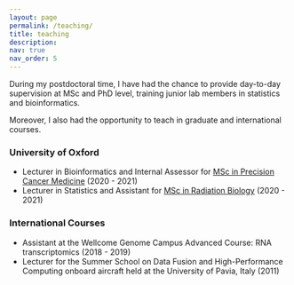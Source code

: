 ```yaml
---
layout: page
permalink: /teaching/
title: teaching
description: 
nav: true
nav_order: 5
---
```


During my postdoctoral time, I have had the chance to provide day-to-day supervision at MSc and PhD level, training junior lab members in statistics and bioinformatics.

Moreover, I also had the opportunity to teach in graduate and international courses.

### University of Oxford

* Lecturer in Bioinformatics and Internal Assessor for [MSc in Precision Cancer Medicine](https://www.ox.ac.uk/admissions/graduate/courses/msc-precision-cancer-medicine) (2020 - 2021)
* Lecturer in Statistics and Assistant for [MSc in Radiation Biology](https://www.ox.ac.uk/admissions/graduate/courses/msc-radiobiology)  (2020 - 2021)


### International Courses

* Assistant at the Wellcome Genome Campus Advanced Course: RNA transcriptomics (2018 - 2019)
* Lecturer for the Summer School on Data Fusion and High-Performance Computing onboard aircraft held at the University of Pavia, Italy (2011)

